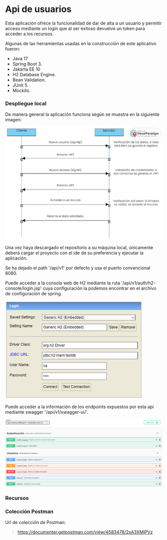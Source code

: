 # Api de usuarios

Esta aplicación ofrece la funcionalidad de dar de alta a un usuario
y permitir acceso mediante un login que al ser exitoso devuelve
un token para acceder a los recursos.

Algunas de las herramientas usadas en la construcción de
este aplicativo fueron:

- Java 17
- Spring Boot 3.
- Jakarta EE 10
- H2 Database Engine.
- Bean Validation.
- JUnit 5.
- Mockito.

### Despliegue local

De manera general la aplicación funciona según se muestra en la siguiente imagen:

![diagrama](./img/jwt.jpg)

Una vez haya descargado el repositorio a su máquina local, únicamente deberá
cargar el proyecto con el ide de su preferencia y ejecutar la aplicación.

Se ha dejado el path '/api/v1' por defecto y usa el puerto convencional 8080.

Puede acceder a la consola web de H2 mediante la ruta '/api/v1/auth/h2-console/login.jsp'
cuya configuración la podemos encontrar en el archivo de configuración de spring.

![diagrama](./img/h2.png)

Puede acceder a la información de los endpoints expuestos por esta api mediante swagger
'/api/v1/swagger-ui/'.

![diagrama](./img/swagger.png)

### Recursos

### <i class="ti ti-brand-pushover"></i> Colección Postman

Url de colección de Postman:

> <i class="ti ti-external-link"></i> [https://documenter.getpostman.com/view/4583478/2sA3XMjPVz
](https://documenter.getpostman.com/view/4583478/2sA3XMjPVz
)